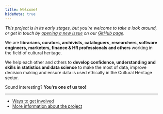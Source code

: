 ```yaml
---
title: Welcome!
hideMeta: true
---
```


*This project is in its early stages, but you're welcome to take a look around, or get in touch by [opening a new issue][new issue] on our [GitHub page][].*

We are **librarians, curators, archivists, cataloguers, researchers, software engineers, marketers, finance & HR professionals and others** working in the field of cultural heritage.

We help each other and others to **develop confidence, understanding and skills in statistics and data science** to make the most of data, improve decision making and ensure data is used ethically in the Cultural Heritage sector.

Sound interesting? **You're one of us too!**

[new issue]: https://github.com/jezcope/glam-datasci/issues/new/choose "GitHub new issue form"
[GitHub page]: https://github.com/jezcope/glam-datasci/ "Community GitHub repository"

- - - - -

- [Ways to get involved](/get-involved/)
- [More information about the project](/project/)
